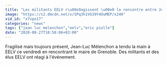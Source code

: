 ```yaml
---
title: "Les militants EELV r\u00e9agissent \u00e0 la rencontre entre Jean-Luc M\u00e9lenchon et \u00c9ric Piolle"
image: "https://s2.dmcdn.net/v/SPq3h1VG39Y4OuMEP/x240"
vid_id: "x7vpo17"
categories: "news"
tags: ["jean luc melenchon","eelv","eric piolle"]
date: "2020-08-27T10:58:06+03:00"
---
```

Fragilisé mais toujours présent, Jean-Luc Mélenchon a tendu la main à EELV ce vendredi en rencontrant le maire de Grenoble. Des militants et des élus EELV ont réagi à l'événement.
